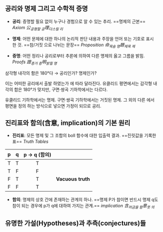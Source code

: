 
## 공리와 명제 그리고 수학적 증명

- **공리**: 증명할 필요 없이 누구나 경험으로 알 수 있는 추리. 
  ==명제의 근본==
  *Axiom*
  *公<sub>공평할 공</sub>理<sub>다스릴 리</sub>*
  
- **명제**:  어떤 문제에 대한 하나의 논리적 판단 내용과 주장을 언어 또는 기호로 표시 한 것. 
  ==참/거짓 으로 나뉘는 문장==
  *Proposition*
  *命<sub>목숨 명</sub>題<sub>제목 제</sub>*

- **증명**: 어떤 정리나 공리로부터 추론에 의하여 다른 명제의 옳고 그름을 밝힘.
  *Proofs*
  *證<sub>증거 증</sub>明<sub>밝힐 명</sub>*
  
삼각형 내각의 함은 180°다 → 공리인가? 명제인가?

이는 어떠한 공리에서 출발 하였는가 에 따라 달라진다.
유클리드 평면에서는 감각형 내각의 합은 180°가 맞지만, 구면·쌍곡 기하학에서는 다르다.

유클리드 기하학에서는 명제.
구면·쌍곡 기하학에서는 거짓된 명제.
그 외의 다른 에서 평면을 정의 하는 방식으로 넣으면 가정이 되므로 공리.
## 진리표와 함의(含意, implication)의 기본 원리

- **진리표**: 모든 명제 및 그 조합의 boll 함수에 대한 입출력 결과.
  ==진릿값을 기록한 표==
  *Truth Tables*

|  p  |  q  | p → q (함의) |                   |
| :-: | :-: | :--------: | ----------------- |
|  T  |  T  |     T      |                   |
|  T  |  F  |     F      |                   |
|  F  |  T  |     T      | **Vacuous truth** |
|  F  |  F  |     T      |                   |

- **함의**: 명제의 상호 간에 존재하는 관계의 하나.
  ==명제 P가 참이면 반드시 명제 q도 참이 되는 경우에 p가 q에 대하여 가지는 관계.==
  *implication*
  *含<sub>머금을 함</sub>意<sub>뜻 의</sub>*


## 유명한 가설(Hypotheses)과 추측(conjectures)들 